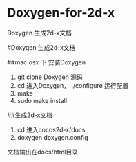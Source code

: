 Doxygen-for-2d-x
================

Doxygen 生成2d-x文档

#Doxygen 生成2d-x文档

##mac osx 下 安装Doxygen

1. git clone Doxygen 源码
2. cd 进入Doxygen， ./configure 运行配置
3. make
4. sudo make install


##生成2d-x文档


1. cd 进入cocos2d-x/docs
2. doxygen doxygen.config 

文档输出在docs/html目录
